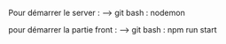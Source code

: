 Pour démarrer le server :
--> git bash : nodemon


pour démarrer la partie front :
--> git bash : npm run start
